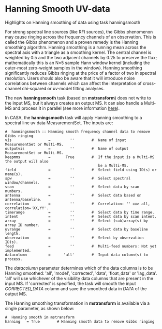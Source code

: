 

# Hanning Smooth UV-data 

Highlights on Hanning smoothing of data using task hanningsmooth

For strong spectral line sources (like RFI sources), the Gibbs phenomenon may cause ringing across the frequency channels of an observation. This is called the Gibbs phenomenon and a proven remedy is the Hanning smoothing algorithm. Hanning smoothing is a running mean across the spectral axis with a triangle as a smoothing kernel. The central channel is weighted by 0.5 and the two adjacent channels by 0.25 to preserve the flux; mathematically this is an N=5 sample Hann window kernel (including the outer-most zero-weight samples in the window). Hanning smoothing significantly reduces Gibbs ringing at the price of a factor of two in spectral resolution. Users should also be aware that it will introduce noise correlations between channels which can affect the interpretation of cross-channel chi-squared or uv-model fitting analyses.

The new **hanningsmooth** task (based on **mstransform**) does not write to the input MS, but it always creates an output MS. It can also handle a Multi-MS and process it in parallel (see more information [here](https://casa.nrao.edu/casadocs-devel/stable/parallel-processing/testing-using-multi-ms)).

In CASA, the **hanningsmooth** task will apply Hanning smoothing to a spectral line uv data MeasurementSet. The inputs are:

```
#  hanningsmooth :: Hanning smooth frequency channel data to remove Gibbs ringing
vis                 =         ''        #  Name of input MeasurementSet or Multi-MS.
outputvis           =         ''        #  Name of output MeasurementSet or Multi-MS.
keepmms             =       True        #  If the input is a Multi-MS the output will also
                                           be a Multi-MS.
field               =         ''        #  Select field using ID(s) or name(s).
spw                 =         ''        #  Select spectral window/channels.
scan                =         ''        #  Select data by scan numbers.
antenna             =         ''        #  Select data based on antenna/baseline.
correlation         =         ''        #  Correlation: '' ==> all, correlation='XX,YY'.
timerange           =         ''        #  Select data by time range.
intent              =         ''        #  Select data by scan intent.
array               =         ''        #  Select (sub)array(s) by array ID number.
uvrange             =         ''        #  Select data by baseline length.
observation         =         ''        #  Select by observation ID(s).
feed                =         ''        #  Multi-feed numbers: Not yet implemented.
datacolumn          =      'all'        #  Input data column(s) to process.
```

The *datacolumn* parameter determines which of the data columns is to be Hanning smoothed: 'all', 'model', 'corrected', 'data', 'float_data' or 'lag_data'. 'all' will use whichever of the visibility data columns that are present in the input MS. If 'corrected' is specified, the task will smooth the input *CORRECTED_DATA* column and save the smoothed data in *DATA* of the output MS.

The Hanning smoothing transformation in **mstransform** is available via a single parameter, as shown below:

```
#  Hanning smooth in mstransform
hanning   = True        # Hanning smooth data to remove Gibbs ringing

```

